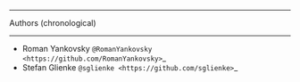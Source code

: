 ***********************
Authors (chronological)
***********************

- Roman Yankovsky `@RomanYankovsky <https://github.com/RomanYankovsky>`_
- Stefan Glienke `@sglienke <https://github.com/sglienke>`_

